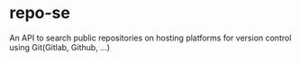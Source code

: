 # repo-se
An API to search public repositories on hosting platforms for version control using Git(Gitlab, Github, ...)
